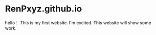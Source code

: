 # RenPxyz.github.io
hello！
This is my first website.
I'm excited.
This website will show some work.
